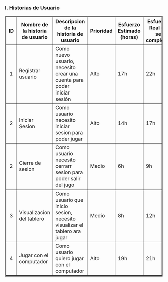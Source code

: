 <h3>I. Historias de Usuario </h3>
    <table border="3" cellpadding="10">
        <tr>
            <th>ID</th>
            <th>Nombre de la historia de usuario</th>
            <th>Descripcion de la historia de usuario</th>
            <th>Prioridad</th>
            <th>Esfuerzo Estimado (horas)</th>
            <th>Esfuerzo Real (si se completa)</th>
            <th>Estado(complentado, pendiente, en curso)</th>
        </tr>
        <tr>
            <td style="text-align: center;">1</td>
            <td>Registrar usuario</td>
            <td>Como nuevo usuario, necesito crear una cuenta para poder iniciar sesión</td>
            <td>Alto</td>
            <td>17h</td>
            <td>22h</td>
            <td>Finalizado</td>
        </tr>
        <tr>
            <td style="text-align: center;">2</td>
            <td>Iniciar Sesion</td>
            <td>Como usuario necesito iniciar sesion para poder jugar</td>
            <td>Alto</td>
            <td>14h</td>
            <td>17h</td>
            <td>Finalizado</td>
        </tr>
        <tr>
            <td style="text-align: center;">2</td>
            <td>Cierre de sesion</td>
            <td>Como usuario necesito cerrarr sesion para poder salir del jugo</td>
            <td>Medio</td>
            <td>6h</td>
            <td>9h</td>
            <td>Finalizado</td>
        </tr>
        <tr>
            <td style="text-align: center;">3</td>
            <td>Visualizacion del tablero</td>
            <td>Como usuario que inicio sesion, necesito visualizar el tablero ara jugar</td>
            <td>Medio</td>
            <td>8h</td>
            <td>12h</td>
            <td>Finalizado</td>
        </tr>
        <tr>
            <td style="text-align: center;">4</td>
            <td>Jugar con el computador</td>
            <td>Como usuario quiero jugar con el computador</td>
            <td>Alto</td>
            <td>19h</td>
            <td>21h</td>
            <td>Finalizado</td>
        </tr>
    </table>
<p>
